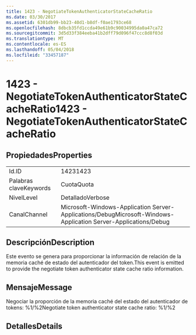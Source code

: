 ```yaml
---
title: 1423 - NegotiateTokenAuthenticatorStateCacheRatio
ms.date: 03/30/2017
ms.assetid: 6301db99-bb23-40d1-b8df-f0ae1793ce68
ms.openlocfilehash: 8dbcb35fd1ccda49e61b9c90034995da0a47ca72
ms.sourcegitcommit: 3d5d33f384eeba41b2dff79d096f47ccc8d8f03d
ms.translationtype: MT
ms.contentlocale: es-ES
ms.lasthandoff: 05/04/2018
ms.locfileid: "33457187"
---
```

# <a name="1423---negotiatetokenauthenticatorstatecacheratio"></a><span data-ttu-id="794cb-102">1423 - NegotiateTokenAuthenticatorStateCacheRatio</span><span class="sxs-lookup"><span data-stu-id="794cb-102">1423 - NegotiateTokenAuthenticatorStateCacheRatio</span></span>
## <a name="properties"></a><span data-ttu-id="794cb-103">Propiedades</span><span class="sxs-lookup"><span data-stu-id="794cb-103">Properties</span></span>  
  
|||  
|-|-|  
|<span data-ttu-id="794cb-104">Id.</span><span class="sxs-lookup"><span data-stu-id="794cb-104">ID</span></span>|<span data-ttu-id="794cb-105">1423</span><span class="sxs-lookup"><span data-stu-id="794cb-105">1423</span></span>|  
|<span data-ttu-id="794cb-106">Palabras clave</span><span class="sxs-lookup"><span data-stu-id="794cb-106">Keywords</span></span>|<span data-ttu-id="794cb-107">Cuota</span><span class="sxs-lookup"><span data-stu-id="794cb-107">Quota</span></span>|  
|<span data-ttu-id="794cb-108">Nivel</span><span class="sxs-lookup"><span data-stu-id="794cb-108">Level</span></span>|<span data-ttu-id="794cb-109">Detallado</span><span class="sxs-lookup"><span data-stu-id="794cb-109">Verbose</span></span>|  
|<span data-ttu-id="794cb-110">Canal</span><span class="sxs-lookup"><span data-stu-id="794cb-110">Channel</span></span>|<span data-ttu-id="794cb-111">Microsoft-Windows-Application Server-Applications/Debug</span><span class="sxs-lookup"><span data-stu-id="794cb-111">Microsoft-Windows-Application Server-Applications/Debug</span></span>|  
  
## <a name="description"></a><span data-ttu-id="794cb-112">Descripción</span><span class="sxs-lookup"><span data-stu-id="794cb-112">Description</span></span>  
 <span data-ttu-id="794cb-113">Este evento se genera para proporcionar la información de relación de la memoria caché de estado del autenticador del token.</span><span class="sxs-lookup"><span data-stu-id="794cb-113">This event is emitted to provide the negotiate token authenticator state cache ratio information.</span></span>  
  
## <a name="message"></a><span data-ttu-id="794cb-114">Mensaje</span><span class="sxs-lookup"><span data-stu-id="794cb-114">Message</span></span>  
 <span data-ttu-id="794cb-115">Negociar la proporción de la memoria caché del estado del autenticador de tokens: %1/%2</span><span class="sxs-lookup"><span data-stu-id="794cb-115">Negotiate token authenticator state cache ratio: %1/%2</span></span>  
  
## <a name="details"></a><span data-ttu-id="794cb-116">Detalles</span><span class="sxs-lookup"><span data-stu-id="794cb-116">Details</span></span>
